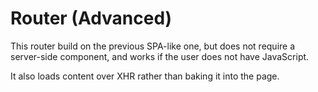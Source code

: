 # Router (Advanced)

This router build on the previous SPA-like one, but does not require a server-side component,
and works if the user does not have JavaScript.

It also loads content over XHR rather than baking it into the page.

